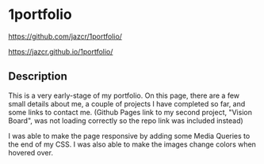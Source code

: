 # 1portfolio

https://github.com/jazcr/1portfolio/

https://jazcr.github.io/1portfolio/


## Description

This is a very early-stage of my portfolio. On this page, there are a few small details about me, a couple of projects I have completed so far, and some links to contact me.
(Github Pages link to my second project, "Vision Board", was not loading correctly so the repo link was included instead)

I was able to make the page responsive by adding some Media Queries to the end of my CSS. I was also able to make the images change colors when hovered over.

